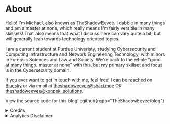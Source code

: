 # About

Hello! I'm Michael, also known as TheShadowEevee. I dabble in many things and am a master at none, which really means I'm fairly versitile in many skillsets! That also means that what I discuss here can vary quite a bit, but will generally lean towards technology oriented topics.

I am a current student at Purdue Univeristy, studying Cybersecurity and Computing Infrastructure and Network Engineering Technology, with minors in Forensic Sciences and Law and Society. We're back to the whole "good at many things, master at none" with this, but my primary skillset and focus is in the Cybersecurity domain.

If you ever want to get in touch with me, feel free! I can be reached on [Bluesky](https://bsky.app/profile/theshadoweevee.konpeki.solutions) or via email at [theshadoweevee@shad.moe](mailto:theshadoweevee@shad.moe) OR [theshadoweevee@konpeki.solutions](mailto:theshadoweevee@konpeki.solutions).

View the source code for this blog!
::github{repo="TheShadowEevee/blog"}

<details><summary>Credits</summary>

> ### Theme
>
> This site uses the Fuwari theme (based on Astro)
> ::github{repo="saicaca/fuwari"}

> ### Post Storage
>
> Posts are stored and retrieved using the [AT Protocol](https://atproto.com/), using the [Whitewind](https://whtwnd.com/) schema.

> ### Libraries
>
> ::github{repo="withastro/astro"}

> ### Sources of images used in this site
>
> - [AxoBlu](https://bsky.app/profile/axoblu.konpeki.solutions)
> - [Unsplash](https://unsplash.com/)

</details>

<details><summary>Analytics Disclaimer</summary>

All data collected is non-identifiable. If you have specific questions about the below statements, email [privacy@shad.moe](mailto:privacy@shad.moe).

### Umami Analytics

This site uses [Umami Analytics](https://umami.is/docs). No identifying data is stored.

Umami Analytics is used to monitor number of visitors, and popular posts on the blog. Accessible data includes:

- Path Visited
- Referrer
- Country of Origin
- Device (Desktop, Mobile, etc.)
- Operating System (Listed as Windows, iOS, etc.)

### Cloudflare Analytics

This site uses [Cloudflare DNS Analytics](https://developers.cloudflare.com/dns/additional-options/analytics/). Collected personal data is limited to the IP Address of the connecting device.

Cloudflare DNS Analytics is used to monitor number of visitors across `*.shad.moe`. Accessible data includes:

- Query name
- Query type (same as DNS record type)
- Response code
- Responding Cloudflare Data center
- Source IP
- Destination IP
- Protocol
- IP version

</details>
